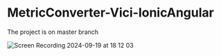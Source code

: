 # MetricConverter-Vici-IonicAngular
The project is on master branch

![Screen Recording 2024-09-19 at 18 12 03](https://github.com/user-attachments/assets/d32b24f3-4699-4870-a2b9-686e95c97111)
